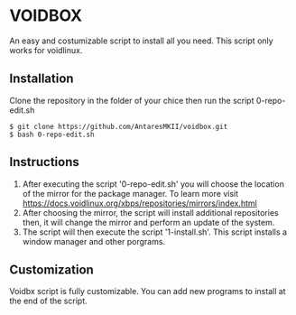 # VOIDBOX
An easy and costumizable script to install all you need. This script only works for voidlinux.

## Installation
Clone the repository in the folder of your chice then run the script 0-repo-edit.sh

    $ git clone https://github.com/AntaresMKII/voidbox.git
    $ bash 0-repo-edit.sh

## Instructions
1. After executing the script '0-repo-edit.sh' you will choose the location of the mirror for the package manager.
To learn more visit https://docs.voidlinux.org/xbps/repositories/mirrors/index.html
2. After choosing the mirror, the script will install additional repositories then, it will change the mirror and perform an update of the system.
3. The script will then execute the script '1-install.sh'. This script installs a window manager and other porgrams.

## Customization
Voidbx script is fully customizable. You can add new programs to install at the end of the script.
